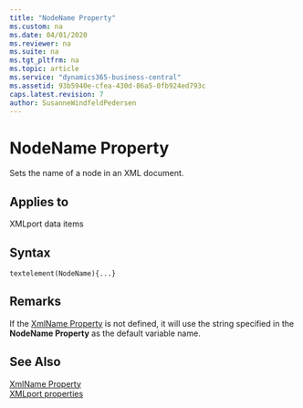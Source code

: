 ```yaml
---
title: "NodeName Property"
ms.custom: na
ms.date: 04/01/2020
ms.reviewer: na
ms.suite: na
ms.tgt_pltfrm: na
ms.topic: article
ms.service: "dynamics365-business-central"
ms.assetid: 93b5940e-cfea-430d-86a5-0fb924ed793c
caps.latest.revision: 7
author: SusanneWindfeldPedersen
---
```


 

# NodeName Property
Sets the name of a node in an XML document.  
  
## Applies to  
 XMLport data items

## Syntax
```
textelement(NodeName){...}
```
## Remarks
If the  [XmlName Property](devenv-xmlname-property.md) is not defined, it will use the string specified in the **NodeName Property** as the default variable name.

<!--
## Remarks  
 The name that you specify is inserted in the NodeName field of the XMLport Designer of the element or attribute in question.  
  
 You must enter node names in the order that they appear in the XML document. Parent elements must precede their child elements. Indent the node names of child elements under their parent elements using one indentation per level. List attributes under the elements that they define and indent them to the child level.  -->
  
## See Also  
 [XmlName Property](devenv-xmlname-property.md)  
 [XMLport properties](devenv-xmlport-properties.md)
